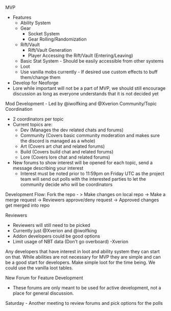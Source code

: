 MVP
* Features
    * Ability System
    * Gear
        * Socket System
        * Gear Rolling/Randomization
    * Rift/Vault
        * Rift/Vault Generation
        * Player Accessing the Rift/Vault (Entering/Leaving)
    * Basic Stat System - Should be easily accessible from other systems
    * Loot
    * Use vanilla mobs currently - If desired use custom effects to buff them/change them
* Develop for Neoforge
* Lore while important will not be a part of MVP, we should still encourage discussion as long as everyone understands that it is not decided yet

Mod Development - Led by @iwolfking and @Xverion
Community/Topic Coordination
* 2 coordinators per topic
* Current topics are:
    * Dev (Manages the dev related chats and forums)
    * Community (Covers basic community moderation and makes sure the discord is managed as a whole)
    * Art (Covers art chat and related forums)
    * Build (Covers build chat and related forums)
    * Lore (Covers lore chat and related forums)
* New forums to show interest will be opened for each topic, send a message describing your interest
    * Interest must be noted prior to 11:59pm on Friday UTC as the project team will send out polls with the interested parties to let the community decide who will be coordinators

Development Flow:
Fork the repo - > Make changes on local repo -> Make a merge request -> Reviewers approve/deny request -> Approved changes get merged into repo

Reviewers
* Reviewers will still need to be picked
* Currently just @Xverion and @iwolfking
* Addon developers could be good options
* Limit usage of NBT data (Don't go overboard) -Xverion

Any developers that have interest in loot and ability system they can start on that. While abilities are not necessary for MVP they are simple and can be a good start for developers. Make simple loot for the time being. We could use the vanilla loot tables.

New Forum for Feature Development
* These forums are only meant to be used for active development, not a place for general discussion.

Saturday - Another meeting to review forums and pick options for the polls
